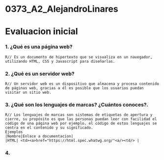 # 0373_A2_AlejandroLinares

# Evaluacion inicial

### 1. ¿Qué es una página web?

    R// Es un documento de hipertexto que se visualiza en un navegador, utilizando HTML, CSS y Javascript para diseñarlas.

### 2. ¿Qué es un servidor web?

    R// Un servidor web es un dispositivo que almacena y procesa contenido de páginas web, gracias a él es posible que los usuarios puedan visitar un sitio web.

### 3. ¿Qué son los lenguajes de marcas? ¿Cuántos conoces?. 

    R// Los lenguajes de marcas son sistemas de etiquetas de apertura y cierre, su propósito es que las personas puedan leer con facilidad el código de una página web por ejemplo, el código de estos lenguajes se centra en el contenido y su significado.
    Ejemplos
    |Nombre|Enlace a documentacion|
    |HTML| <td><a>href="https://html.spec.whatwg.org/"<a/><td/> |

### 4. 




